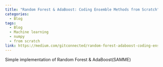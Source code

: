 ```yaml
---
title: "Random Forest & AdaBoost: Coding Ensemble Methods from Scratch"
categories:
  - Blog
tags:
  - Blog
  - Machine learning
  - numpy
  - from scratch
link: https://medium.com/gitconnected/random-forest-adaboost-coding-ensemble-methods-from-scratch-70d4dc638e0c
---
```


Simple implementation of Random Forest & AdaBoost(SAMME)
